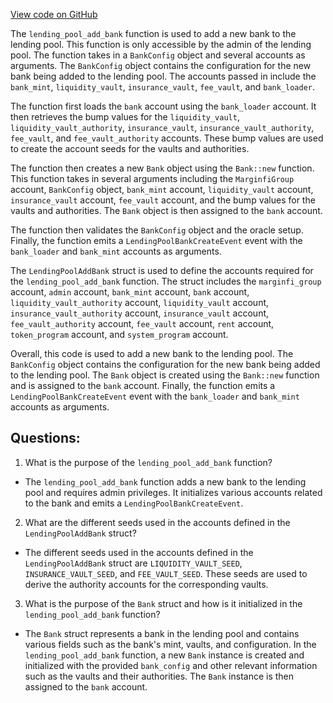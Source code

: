 [View code on GitHub](https://github.com/mrgnlabs/marginfi-v2/programs/marginfi/src/instructions/marginfi_group/add_pool.rs)

The `lending_pool_add_bank` function is used to add a new bank to the lending pool. This function is only accessible by the admin of the lending pool. The function takes in a `BankConfig` object and several accounts as arguments. The `BankConfig` object contains the configuration for the new bank being added to the lending pool. The accounts passed in include the `bank_mint`, `liquidity_vault`, `insurance_vault`, `fee_vault`, and `bank_loader`.

The function first loads the `bank` account using the `bank_loader` account. It then retrieves the bump values for the `liquidity_vault`, `liquidity_vault_authority`, `insurance_vault`, `insurance_vault_authority`, `fee_vault`, and `fee_vault_authority` accounts. These bump values are used to create the account seeds for the vaults and authorities.

The function then creates a new `Bank` object using the `Bank::new` function. This function takes in several arguments including the `MarginfiGroup` account, `BankConfig` object, `bank_mint` account, `liquidity_vault` account, `insurance_vault` account, `fee_vault` account, and the bump values for the vaults and authorities. The `Bank` object is then assigned to the `bank` account.

The function then validates the `BankConfig` object and the oracle setup. Finally, the function emits a `LendingPoolBankCreateEvent` event with the `bank_loader` and `bank_mint` accounts as arguments.

The `LendingPoolAddBank` struct is used to define the accounts required for the `lending_pool_add_bank` function. The struct includes the `marginfi_group` account, `admin` account, `bank_mint` account, `bank` account, `liquidity_vault_authority` account, `liquidity_vault` account, `insurance_vault_authority` account, `insurance_vault` account, `fee_vault_authority` account, `fee_vault` account, `rent` account, `token_program` account, and `system_program` account.

Overall, this code is used to add a new bank to the lending pool. The `BankConfig` object contains the configuration for the new bank being added to the lending pool. The `Bank` object is created using the `Bank::new` function and is assigned to the `bank` account. Finally, the function emits a `LendingPoolBankCreateEvent` event with the `bank_loader` and `bank_mint` accounts as arguments.
## Questions: 
 1. What is the purpose of the `lending_pool_add_bank` function?
- The `lending_pool_add_bank` function adds a new bank to the lending pool and requires admin privileges. It initializes various accounts related to the bank and emits a `LendingPoolBankCreateEvent`.

2. What are the different seeds used in the accounts defined in the `LendingPoolAddBank` struct?
- The different seeds used in the accounts defined in the `LendingPoolAddBank` struct are `LIQUIDITY_VAULT_SEED`, `INSURANCE_VAULT_SEED`, and `FEE_VAULT_SEED`. These seeds are used to derive the authority accounts for the corresponding vaults.

3. What is the purpose of the `Bank` struct and how is it initialized in the `lending_pool_add_bank` function?
- The `Bank` struct represents a bank in the lending pool and contains various fields such as the bank's mint, vaults, and configuration. In the `lending_pool_add_bank` function, a new `Bank` instance is created and initialized with the provided `bank_config` and other relevant information such as the vaults and their authorities. The `Bank` instance is then assigned to the `bank` account.
